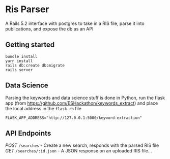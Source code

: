# Ris Parser

A Rails 5.2 interface with postgres to take in a RIS file, parse it into publications, and expose the db as an API

## Getting started

```
bundle install
yarn install
rails db:create db:migrate
rails server
```

## Data Science

Parsing the keywords and data science stuff is done in Python, run the flask app (from https://github.com/ESHackathon/keywords_extract) and place the local address in the `flask.rb` file

`FLASK_APP_ADDRESS="http://127.0.0.1:5000/keyword-extraction"`

## API Endpoints

*POST* `/searches` - Create a new search, responds with the parsed RIS file
*GET* `/searches/:id.json` - A JSON response on an uploaded RIS file...

